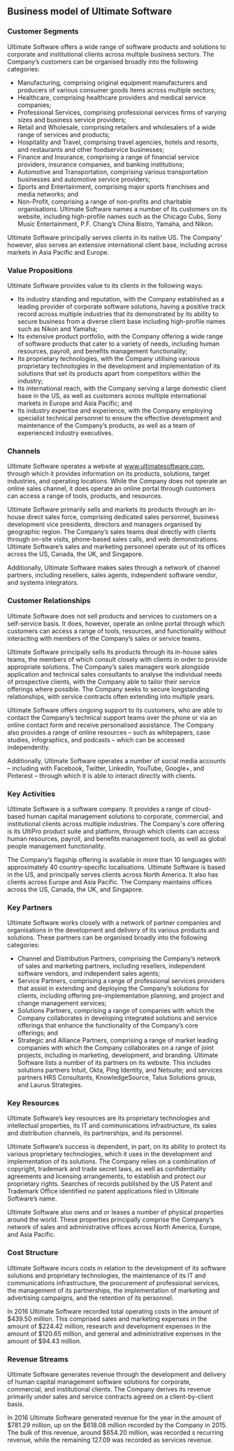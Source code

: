 Business model of Ultimate Software
-----------------------------------

 ### Customer Segments

 Ultimate Software offers a wide range of software products and solutions to corporate and institutional clients across multiple business sectors. The Company’s customers can be organised broadly into the following categories:

  * Manufacturing, comprising original equipment manufacturers and producers of various consumer goods items across multiple sectors;
 * Healthcare, comprising healthcare providers and medical service companies;
 * Professional Services, comprising professional services firms of varying sizes and business service providers;
 * Retail and Wholesale, comprising retailers and wholesalers of a wide range of services and products;
 * Hospitality and Travel, comprising travel agencies, hotels and resorts, and restaurants and other foodservice businesses;
 * Finance and Insurance, comprising a range of financial service providers, insurance companies, and banking institutions;
 * Automotive and Transportation, comprising various transportation businesses and automotive service providers;
 * Sports and Entertainment, comprising major sports franchises and media networks; and
 * Non-Profit, comprising a range of non-profits and charitable organisations.
  Ultimate Software names a number of its customers on its website, including high-profile names such as the Chicago Cubs, Sony Music Entertainment, P.F. Chang’s China Bistro, Yamaha, and Nikon.

 Ultimate Software principally serves clients in its native US. The Company’ however, also serves an extensive international client base, including across markets in Asia Pacific and Europe.

 ### Value Propositions

 Ultimate Software provides value to its clients in the following ways:

  * Its industry standing and reputation, with the Company established as a leading provider of corporate software solutions, having a positive track record across multiple industries that its demonstrated by its ability to secure business from a diverse client base including high-profile names such as Nikon and Yamaha;
 * Its extensive product portfolio, with the Company offering a wide range of software products that cater to a variety of needs, including human resources, payroll, and benefits management functionality;
 * Its proprietary technologies, with the Company utilising various proprietary technologies in the development and implementation of its solutions that set its products apart from competitors within the industry;
 * Its international reach, with the Company serving a large domestic client base in the US, as well as customers across multiple international markets in Europe and Asia Pacific; and
 * Its industry expertise and experience, with the Company employing specialist technical personnel to ensure the effective development and maintenance of the Company’s products, as well as a team of experienced industry executives.
  ### Channels

 Ultimate Software operates a website at www.ultimatesoftware.com, through which it provides information on its products, solutions, target industries, and operating locations. While the Company does not operate an online sales channel, it does operate an online portal through customers can access a range of tools, products, and resources.

 Ultimate Software primarily sells and markets its products through an in-house direct sales force, comprising dedicated sales personnel, business development vice presidents, directors and managers organised by geographic region. The Company’s sales teams deal directly with clients through on-site visits, phone-based sales calls, and web demonstrations. Ultimate Software’s sales and marketing personnel operate out of its offices across the US, Canada, the UK, and Singapore.

 Additionally, Ultimate Software makes sales through a network of channel partners, including resellers, sales agents, independent software vendor, and systems integrators.

 ### Customer Relationships

 Ultimate Software does not sell products and services to customers on a self-service basis. It does, however, operate an online portal through which customers can access a range of tools, resources, and functionality without interacting with members of the Company’s sales or service teams.

 Ultimate Software principally sells its products through its in-house sales teams, the members of which consult closely with clients in order to provide appropriate solutions. The Company’s sales managers work alongside application and technical sales consultants to analyse the individual needs of prospective clients, with the Company able to tailor their service offerings where possible. The Company seeks to secure longstanding relationships, with service contracts often extending into multiple years.

 Ultimate Software offers ongoing support to its customers, who are able to contact the Company’s technical support teams over the phone or via an online contact form and receive personalised assistance. The Company also provides a range of online resources – such as whitepapers, case studies, infographics, and podcasts – which can be accessed independently.

 Additionally, Ultimate Software operates a number of social media accounts – including with Facebook, Twitter, LinkedIn, YouTube, Google+, and Pinterest – through which it is able to interact directly with clients.

 ### Key Activities

 Ultimate Software is a software company. It provides a range of cloud-based human capital management solutions to corporate, commercial, and institutional clients across multiple industries. The Company's core offering is its UltiPro product suite and platform, through which clients can access human resources, payroll, and benefits management tools, as well as global people management functionality.

 The Company’s flagship offering is available in more than 10 languages with approximately 40 country-specific localisations. Ultimate Software is based in the US, and principally serves clients across North America. It also has clients across Europe and Asia Pacific. The Company maintains offices across the US, Canada, the UK, and Singapore.

 ### Key Partners

 Ultimate Software works closely with a network of partner companies and organisations in the development and delivery of its various products and solutions. These partners can be organised broadly into the following categories:

  * Channel and Distribution Partners, comprising the Company’s network of sales and marketing partners, including resellers, independent software vendors, and independent sales agents;
 * Service Partners, comprising a range of professional services providers that assist in extending and deploying the Company’s solutions for clients, including offering pre-implementation planning, and project and change management services;
 * Solutions Partners, comprising a range of companies with which the Company collaborates in developing integrated solutions and service offerings that enhance the functionality of the Company’s core offerings; and
 * Strategic and Alliance Partners, comprising a range of market leading companies with which the Company collaborates on a range of joint projects, including in marketing, development, and branding.
  Ultimate Software lists a number of its partners on its website. This includes solutions partners Intuit, Okta, Ping Identity, and Netsuite; and services partners HRS Consultants, KnowledgeSource, Talus Solutions group, and Laurus Strategies.

 ### Key Resources

 Ultimate Software’s key resources are its proprietary technologies and intellectual properties, its IT and communications infrastructure, its sales and distribution channels, its partnerships, and its personnel.

 Ultimate Software’s success is dependent, in part, on its ability to protect its various proprietary technologies, which it uses in the development and implementation of its solutions. The Company relies on a combination of copyright, trademark and trade secret laws, as well as confidentiality agreements and licensing arrangements, to establish and protect our proprietary rights. Searches of records published by the US Patent and Trademark Office identified no patent applications filed in Ultimate Software’s name.

 Ultimate Software also owns and or leases a number of physical properties around the world. These properties principally comprise the Company’s network of sales and administrative offices across North America, Europe, and Asia Pacific.

 ### Cost Structure

 Ultimate Software incurs costs in relation to the development of its software solutions and proprietary technologies, the maintenance of its IT and communications infrastructure, the procurement of professional services, the management of its partnerships, the implementation of marketing and advertising campaigns, and the retention of its personnel.

 In 2016 Ultimate Software recorded total operating costs in the amount of $439.50 million. This comprised sales and marketing expenses in the amount of $224.42 million, research and development expenses in the amount of $120.65 million, and general and administrative expenses in the amount of $94.43 million.

 ### Revenue Streams

 Ultimate Software generates revenue through the development and delivery of human capital management software solutions for corporate, commercial, and institutional clients. The Company derives its revenue primarily under sales and service contracts agreed on a client-by-client basis.

 In 2016 Ultimate Software generated revenue for the year in the amount of $781.29 million, up on the $618.08 million recorded by the Company in 2015. The bulk of this revenue, around $654.20 million, was recorded s recurring revenue, while the remaining 127.09 was recorded as services revenue.